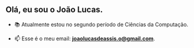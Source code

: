 
## Olá, eu sou o João Lucas.

- 📚 Atualmente estou no segundo período de Ciências da Computação.

- 📫 Esse é o meu email: **joaolucasdeassis.o@gmail.com**.

